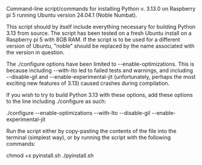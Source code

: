 Command-line script/commands for installing Python v. 3.13.0 on Raspberry pi 5 running Ubuntu version 24.04.1 (Noble Numbat).

This script should by itself include everything necessary for building Python 3.13 from source. The script has been tested on a fresh Ubuntu install on a Raspberry pi 5 with 8GB RAM. If the script is to be used for a different version of Ubuntu, "noble" should be replaced by the name associated with the version in question.


The ./configure options have been limited to --enable-optimizations. This is because including --with-lto led to failed tests and warnings, and including --disable-gil and --enable-experimental-jit (unfortunately, perhaps the most exciting new features of 3.13) caused crashes during compilation. 


If you wish to try to build Python 3.13 with these options, add these options to the line including ./configure as such:

./configure --enable-optimizations --with-lto --disable-gil --enable-experimental-jit



Run the script either by copy-pasting the contents of the file into the terminal (simplest way), or by running the script with the following commands: 

chmod +x pyinstall.sh
./pyinstall.sh
